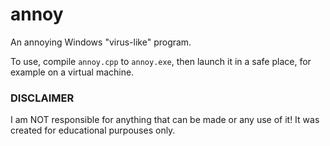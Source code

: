 # annoy
An annoying Windows "virus-like" program.

To use, compile ```annoy.cpp``` to ```annoy.exe```, then launch it in a safe place, for example on a virtual machine.

### DISCLAIMER
I am NOT responsible for anything that can be made or any use of it! It was created for educational purpouses only.
